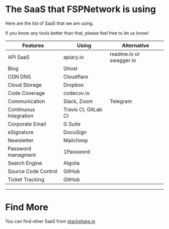 # The SaaS that FSPNetwork is using

Here are the list of SaaS that we are using.

If you know any tools better than that, please feel free to let us know!

Features | Using | Alternative
--- | --- | ---
API SaaS | apiary.io | readme.io or swagger.io
Blog | Ghost |
CDN DNS | Cloudflare |
Cloud Storage | Dropbox |
Code Coverage | codecov.io | 
Communication | Slack, Zoom | Telegram
Continuous Integration | Travis CI, GitLab CI |
Corporate Email | G Suite | 
eSignature | DocuSign | 
Newsletter | Mailchimp |
Password managment | 1Password |
Search Engine | Algolia |
Source Code Control | GitHub | 
Ticket Tracking | GitHub |

--- 
# Find More

You can find other SaaS from [stackshare.io](http://stackshare.io/categories)

